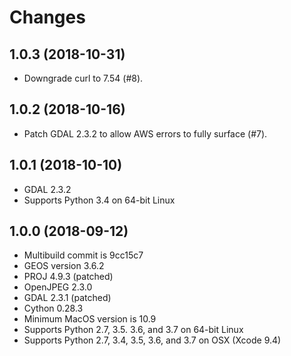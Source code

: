 Changes
=======

1.0.3 (2018-10-31)
------------------

* Downgrade curl to 7.54 (#8).

1.0.2 (2018-10-16)
------------------

* Patch GDAL 2.3.2 to allow AWS errors to fully surface (#7).

1.0.1 (2018-10-10)
------------------

* GDAL 2.3.2
* Supports Python 3.4 on 64-bit Linux

1.0.0 (2018-09-12)
------------------

* Multibuild commit is 9cc15c7
* GEOS version 3.6.2
* PROJ 4.9.3 (patched)
* OpenJPEG 2.3.0
* GDAL 2.3.1 (patched)
* Cython 0.28.3
* Minimum MacOS version is 10.9
* Supports Python 2.7, 3.5. 3.6, and 3.7 on 64-bit Linux
* Supports Python 2.7, 3.4, 3.5, 3.6, and 3.7 on OSX (Xcode 9.4)
